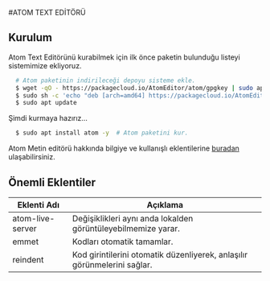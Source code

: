 #ATOM TEXT EDİTÖRÜ

## Kurulum

Atom Text Editörünü kurabilmek için ilk önce paketin bulunduğu listeyi sistemimize ekliyoruz.

```bash
  # Atom paketinin indirileceği depoyu sisteme ekle.
  $ wget -qO - https://packagecloud.io/AtomEditor/atom/gpgkey | sudo apt-key add -
  $ sudo sh -c 'echo "deb [arch=amd64] https://packagecloud.io/AtomEditor/atom/any/ any main" > /etc/apt/sources.list.d/atom.list'
  $ sudo apt update
```

Şimdi kurmaya hazırız...

```bash
  $ sudo apt install atom -y  # Atom paketini kur.
```

Atom Metin editörü hakkında bilgiye ve kullanışlı eklentilerine [buradan](https://emregeldegul.net/2017/10/kullanisli-atom-paketleri/) ulaşabilirsiniz.

## Önemli Eklentiler

| Eklenti Adı | Açıklama |
| ---- | ---- |
| atom-live-server | Değişiklikleri aynı anda lokalden görüntüleyebilmemize yarar. |
| emmet | Kodları otomatik tamamlar. |
| reindent | Kod girintilerini otomatik düzenliyerek, anlaşılır görünmelerini sağlar. |

